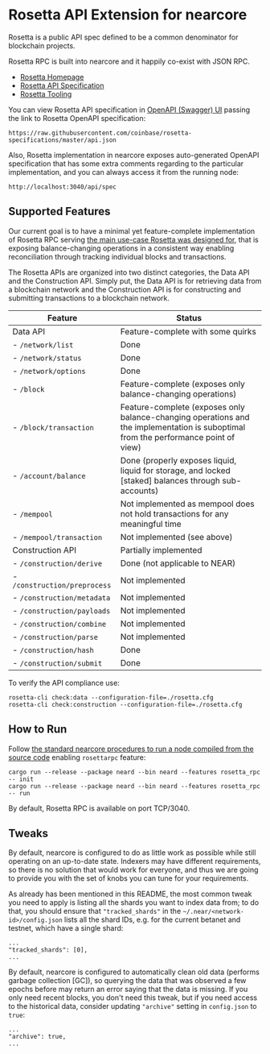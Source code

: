 Rosetta API Extension for nearcore
==================================

Rosetta is a public API spec defined to be a common denominator for blockchain projects.

Rosetta RPC is built into nearcore and it happily co-exist with JSON RPC.

* [Rosetta Homepage](https://www.rosetta-api.org/docs/welcome.html)
* [Rosetta API Specification](https://github.com/coinbase/rosetta-specifications)
* [Rosetta Tooling](https://github.com/coinbase/rosetta-cli)

You can view Rosetta API specification in [OpenAPI (Swagger) UI](https://petstore.swagger.io/)
passing the link to Rosetta OpenAPI specification:

```
https://raw.githubusercontent.com/coinbase/rosetta-specifications/master/api.json
```

Also, Rosetta implementation in nearcore exposes auto-generated OpenAPI
specification that has some extra comments regarding to the particular
implementation, and you can always access it from the running node:

```
http://localhost:3040/api/spec
```

Supported Features
------------------

Our current goal is to have a minimal yet feature-complete implementation of
Rosetta RPC serving
[the main use-case Rosetta was designed for](https://community.rosetta-api.org/t/what-is-rosetta-main-use-case/92/2),
that is exposing balance-changing operations in a consistent way enabling
reconciliation through tracking individual blocks and transactions.

The Rosetta APIs are organized into two distinct categories, the Data API and
the Construction API. Simply put, the Data API is for retrieving data from a
blockchain network and the Construction API is for constructing and submitting
transactions to a blockchain network.

| Feature                       | Status                                                        |
| ----------------------------- | ------------------------------------------------------------- |
| Data API                      | Feature-complete with some quirks                             |
| - `/network/list`             | Done                                                          |
| - `/network/status`           | Done                                                          |
| - `/network/options`          | Done                                                          |
| - `/block`                    | Feature-complete (exposes only balance-changing operations)   |
| - `/block/transaction`        | Feature-complete (exposes only balance-changing operations and the implementation is suboptimal from the performance point of view) |
| - `/account/balance`          | Done (properly exposes liquid, liquid for storage, and locked [staked] balances through sub-accounts) |
| - `/mempool`                  | Not implemented as mempool does not hold transactions for any meaningful time |
| - `/mempool/transaction`      | Not implemented (see above)                                   |
| Construction API              | Partially implemented                                         |
| - `/construction/derive`      | Done (not applicable to NEAR)                                 |
| - `/construction/preprocess`  | Not implemented                                               |
| - `/construction/metadata`    | Not implemented                                               |
| - `/construction/payloads`    | Not implemented                                               |
| - `/construction/combine`     | Not implemented                                               |
| - `/construction/parse`       | Not implemented                                               |
| - `/construction/hash`        | Done                                                          |
| - `/construction/submit`      | Done                                                          |

To verify the API compliance use:

```
rosetta-cli check:data --configuration-file=./rosetta.cfg
rosetta-cli check:construction --configuration-file=./rosetta.cfg
```

How to Run
----------

Follow [the standard nearcore procedures to run a node compiled from the source code](https://docs.near.org/docs/contribution/nearcore)
enabling `rosettarpc` feature:

```
cargo run --release --package neard --bin neard --features rosetta_rpc -- init
cargo run --release --package neard --bin neard --features rosetta_rpc -- run
```

By default, Rosetta RPC is available on port TCP/3040.


Tweaks
------

By default, nearcore is configured to do as little work as possible while still
operating on an up-to-date state. Indexers may have different requirements, so
there is no solution that would work for everyone, and thus we are going to
provide you with the set of knobs you can tune for your requirements.

As already has been mentioned in this README, the most common tweak you need to
apply is listing all the shards you want to index data from; to do that, you
should ensure that `"tracked_shards"` in the `~/.near/<network-id>/config.json`
lists all the shard IDs, e.g. for the current betanet and testnet, which have a
single shard:

```
...
"tracked_shards": [0],
...
```

By default, nearcore is configured to automatically clean old data (performs
garbage collection [GC]), so querying the data that was observed a few epochs
before may return an error saying that the data is missing. If you only need
recent blocks, you don't need this tweak, but if you need access to the
historical data, consider updating `"archive"` setting in `config.json` to
`true`:

```
...
"archive": true,
...
```

